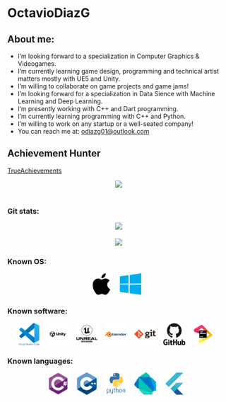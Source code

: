 # OctavioDiazG
## **About me:** 
* I’m looking forward to a specialization in Computer Graphics & Videogames. </br>
* I’m currently learning game design, programming and technical artist matters mostly with UE5 and Unity. </br>
* I’m willing to collaborate on game projects and game jams! </br>
* I’m looking forward for a specialization in Data Sience with Machine Learning and Deep Learning. </br>
* I’m presently working with C++ and Dart programming. </br>
* I’m currently learning programming with C++ and Python. </br>
* I’m willing to work on any startup or a well-seated company! </br>
* You can reach me at: odiazg01@outlook.com </br>

## **Achievement Hunter**
[TrueAchievements](https://www.trueachievements.com/gamer/Vito2001/gamecollection#) </br>
<div align="center">
  <img src="https://img.trueachievements.com/game/5275/929888?v=700" width=500 /> </br> </br>
</div>

### Git stats:

<div align="center">
  <img src="https://github-readme-stats.vercel.app/api/top-langs?username=OctavioDiazG&layout=compact&theme=dark&langs_count=6"/> </br> </br>
  <img src="https://github-readme-stats.vercel.app/api?username=OctavioDiazG&show_icons=true&theme=dark"/>
</div>

### Known OS:
<div align="center">
  <img src="https://github.com/devicons/devicon/blob/master/icons/apple/apple-original.svg" title="Apple" alt="Apple" width="50" height="50"/>&nbsp;&nbsp;&nbsp;
  <img src="https://github.com/devicons/devicon/blob/master/icons/windows8/windows8-original.svg" title="Windows8" alt="Windows8" width="50" height="50"/>&nbsp;&nbsp;&nbsp;
</div>

### Known software:

<div align="center">
   <img src="https://github.com/devicons/devicon/blob/master/icons/vscode/vscode-original-wordmark.svg" title="VSCode" alt="VSCode" width="50" height="50"/>&nbsp;&nbsp;&nbsp;
  <img src="https://github.com/devicons/devicon/blob/master/icons/unity/unity-original-wordmark.svg" title="Unity" alt="Unity" width="50" height="50"/>&nbsp;&nbsp;&nbsp;
  <img src="https://github.com/devicons/devicon/blob/master/icons/unrealengine/unrealengine-original-wordmark.svg" title="UnrealEngine" alt="UnrealEngine" width="50" height="50"/>&nbsp;&nbsp;&nbsp;
  <img src="https://github.com/devicons/devicon/blob/master/icons/blender/blender-original-wordmark.svg" title="Blender" alt="Blender" width="50" height="50"/>&nbsp;&nbsp;&nbsp;
  <img src="https://github.com/devicons/devicon/blob/master/icons/git/git-original-wordmark.svg" title="Git" alt="Git" width="50" height="50"/>&nbsp;&nbsp;&nbsp;
   <img src="https://github.com/devicons/devicon/blob/master/icons/github/github-original-wordmark.svg" title="GitHub" alt="GitHub" width="50" height="50"/>&nbsp;&nbsp;&nbsp;
  <img src="https://github.com/devicons/devicon/blob/master/icons/jetbrains/jetbrains-original.svg" title="Jetbrains" alt="jetbrains" width="50" height="50"/>&nbsp;&nbsp;&nbsp;
</div>

### Known languages:

<div align="center">
  <img src="https://github.com/devicons/devicon/blob/master/icons/csharp/csharp-original.svg" title="CSharp"  alt="CSharp" width="50" height="50"/>&nbsp;&nbsp;&nbsp;
  <img src="https://github.com/devicons/devicon/blob/master/icons/cplusplus/cplusplus-original.svg" title="C++" alt="C++" width="50" height="50"/>&nbsp;&nbsp;&nbsp;
  <img src="https://github.com/devicons/devicon/blob/master/icons/python/python-original-wordmark.svg" title="Python" alt="Python" width="50" height="50"/>&nbsp;&nbsp;&nbsp;
  <img src="https://github.com/devicons/devicon/blob/master/icons/dart/dart-original.svg" title="Dart" alt="Dart" width="50" height="50"/>&nbsp;&nbsp;&nbsp;
  <img src="https://github.com/devicons/devicon/blob/master/icons/flutter/flutter-original.svg" title="Flutter" alt="Flutter" width="50" height="50"/>&nbsp;&nbsp;&nbsp;
</div>
